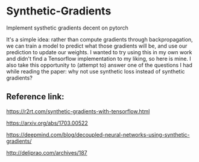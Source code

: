 # Synthetic-Gradients
Implement systhetic gradients decent on pytorch

It's a simple idea: rather than compute gradients through backpropagation, we can train a model to predict what those gradients will be, and use our prediction to update our weights. I wanted to try using this in my own work and didn't find a Tensorflow implementation to my liking, so here is mine. I also take this opportunity to (attempt to) answer one of the questions I had while reading the paper: why not use synthetic loss instead of synthetic gradients?

## Reference link:
https://r2rt.com/synthetic-gradients-with-tensorflow.html

https://arxiv.org/abs/1703.00522

https://deepmind.com/blog/decoupled-neural-networks-using-synthetic-gradients/

http://deliprao.com/archives/187
